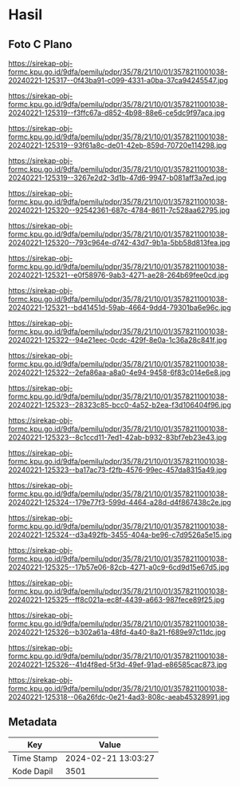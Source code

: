 # Hasil

## Foto C Plano

https://sirekap-obj-formc.kpu.go.id/9dfa/pemilu/pdpr/35/78/21/10/01/3578211001038-20240221-125317--0f43ba91-c099-4331-a0ba-37ca94245547.jpg

https://sirekap-obj-formc.kpu.go.id/9dfa/pemilu/pdpr/35/78/21/10/01/3578211001038-20240221-125319--f3ffc67a-d852-4b98-88e6-ce5dc9f97aca.jpg

https://sirekap-obj-formc.kpu.go.id/9dfa/pemilu/pdpr/35/78/21/10/01/3578211001038-20240221-125319--93f61a8c-de01-42eb-859d-70720e114298.jpg

https://sirekap-obj-formc.kpu.go.id/9dfa/pemilu/pdpr/35/78/21/10/01/3578211001038-20240221-125319--3267e2d2-3d1b-47d6-9947-b081aff3a7ed.jpg

https://sirekap-obj-formc.kpu.go.id/9dfa/pemilu/pdpr/35/78/21/10/01/3578211001038-20240221-125320--92542361-687c-4784-8611-7c528aa62795.jpg

https://sirekap-obj-formc.kpu.go.id/9dfa/pemilu/pdpr/35/78/21/10/01/3578211001038-20240221-125320--793c964e-d742-43d7-9b1a-5bb58d813fea.jpg

https://sirekap-obj-formc.kpu.go.id/9dfa/pemilu/pdpr/35/78/21/10/01/3578211001038-20240221-125321--e0f58976-9ab3-4271-ae28-264b69fee0cd.jpg

https://sirekap-obj-formc.kpu.go.id/9dfa/pemilu/pdpr/35/78/21/10/01/3578211001038-20240221-125321--bd41451d-59ab-4664-9dd4-79301ba6e96c.jpg

https://sirekap-obj-formc.kpu.go.id/9dfa/pemilu/pdpr/35/78/21/10/01/3578211001038-20240221-125322--94e21eec-0cdc-429f-8e0a-1c36a28c841f.jpg

https://sirekap-obj-formc.kpu.go.id/9dfa/pemilu/pdpr/35/78/21/10/01/3578211001038-20240221-125322--2efa86aa-a8a0-4e94-9458-6f83c014e6e8.jpg

https://sirekap-obj-formc.kpu.go.id/9dfa/pemilu/pdpr/35/78/21/10/01/3578211001038-20240221-125323--28323c85-bcc0-4a52-b2ea-f3d106404f96.jpg

https://sirekap-obj-formc.kpu.go.id/9dfa/pemilu/pdpr/35/78/21/10/01/3578211001038-20240221-125323--8c1ccd11-7ed1-42ab-b932-83bf7eb23e43.jpg

https://sirekap-obj-formc.kpu.go.id/9dfa/pemilu/pdpr/35/78/21/10/01/3578211001038-20240221-125323--ba17ac73-f2fb-4576-99ec-457da8315a49.jpg

https://sirekap-obj-formc.kpu.go.id/9dfa/pemilu/pdpr/35/78/21/10/01/3578211001038-20240221-125324--179e77f3-599d-4464-a28d-d4f867438c2e.jpg

https://sirekap-obj-formc.kpu.go.id/9dfa/pemilu/pdpr/35/78/21/10/01/3578211001038-20240221-125324--d3a492fb-3455-404a-be96-c7d9526a5e15.jpg

https://sirekap-obj-formc.kpu.go.id/9dfa/pemilu/pdpr/35/78/21/10/01/3578211001038-20240221-125325--17b57e06-82cb-4271-a0c9-6cd9d15e67d5.jpg

https://sirekap-obj-formc.kpu.go.id/9dfa/pemilu/pdpr/35/78/21/10/01/3578211001038-20240221-125325--ff8c021a-ec8f-4439-a663-987fece89f25.jpg

https://sirekap-obj-formc.kpu.go.id/9dfa/pemilu/pdpr/35/78/21/10/01/3578211001038-20240221-125326--b302a61a-48fd-4a40-8a21-f689e97c11dc.jpg

https://sirekap-obj-formc.kpu.go.id/9dfa/pemilu/pdpr/35/78/21/10/01/3578211001038-20240221-125326--41d4f8ed-5f3d-49ef-91ad-e86585cac873.jpg

https://sirekap-obj-formc.kpu.go.id/9dfa/pemilu/pdpr/35/78/21/10/01/3578211001038-20240221-125318--06a26fdc-0e21-4ad3-808c-aeab45328991.jpg


## Metadata

| Key        | Value               |
| ---------- | ------------------- |
| Time Stamp | 2024-02-21 13:03:27 |
| Kode Dapil | 3501                |



